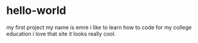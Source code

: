 # hello-world
my first project
my name is emre i like to learn how to code for my college education i love that site it looks really cool.

